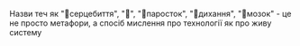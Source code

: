 Назви теч як "💓серцебиття", "🧬", "🌱паросток", "💨дихання", "🧠мозок" - це не просто метафори, а спосіб мислення про технології як про живу систему